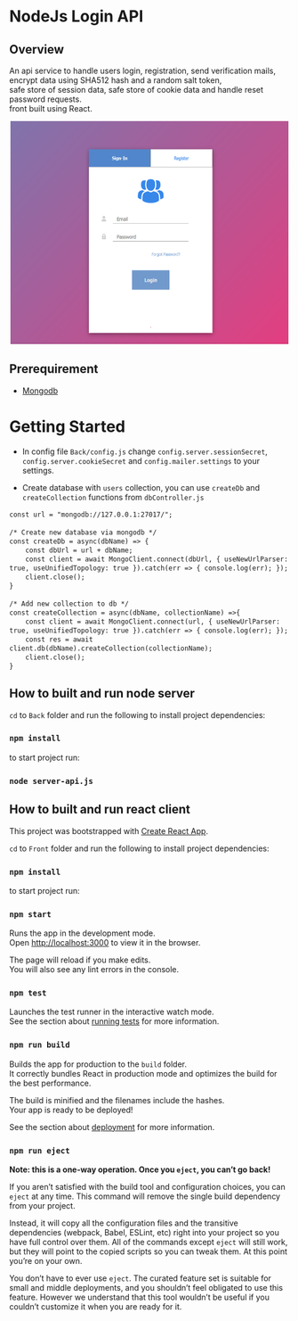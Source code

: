 # NodeJs Login API

## Overview
An api service to handle users login, registration, send verification mails, encrypt data using SHA512 hash and a random salt token, \
safe store of session data, safe store of cookie data and handle reset password requests.\
front built using React.

<p align="center">
    <img height="400" width="500" src="https://raw.githubusercontent.com/polzbit/LoginAPI/main/Front/src/img/demo.png" />
</p>

## Prerequirement

* [Mongodb](https://www.mongodb.com/)


# Getting Started

* In config file `Back/config.js` change `config.server.sessionSecret`, `config.server.cookieSecret` and `config.mailer.settings` to your settings.


* Create database with `users` collection, you can use `createDb` and `createCollection` functions from `dbController.js`

```
const url = "mongodb://127.0.0.1:27017/";

/* Create new database via mongodb */
const createDb = async(dbName) => {
    const dbUrl = url + dbName;
    const client = await MongoClient.connect(dbUrl, { useNewUrlParser: true, useUnifiedTopology: true }).catch(err => { console.log(err); });
    client.close();
} 

/* Add new collection to db */
const createCollection = async(dbName, collectionName) =>{
    const client = await MongoClient.connect(url, { useNewUrlParser: true, useUnifiedTopology: true }).catch(err => { console.log(err); });
    const res = await client.db(dbName).createCollection(collectionName);
    client.close();
}

```

## How to built and run node server

`cd` to `Back` folder and run the following to install project dependencies:

### `npm install`

to start project run:

### `node server-api.js`

## How to built and run react client

This project was bootstrapped with [Create React App](https://github.com/facebook/create-react-app).

`cd` to `Front` folder and run the following to install project dependencies:

### `npm install`

to start project run:

### `npm start`

Runs the app in the development mode.\
Open [http://localhost:3000](http://localhost:3000) to view it in the browser.

The page will reload if you make edits.\
You will also see any lint errors in the console.

### `npm test`

Launches the test runner in the interactive watch mode.\
See the section about [running tests](https://facebook.github.io/create-react-app/docs/running-tests) for more information.

### `npm run build`

Builds the app for production to the `build` folder.\
It correctly bundles React in production mode and optimizes the build for the best performance.

The build is minified and the filenames include the hashes.\
Your app is ready to be deployed!

See the section about [deployment](https://facebook.github.io/create-react-app/docs/deployment) for more information.

### `npm run eject`

**Note: this is a one-way operation. Once you `eject`, you can’t go back!**

If you aren’t satisfied with the build tool and configuration choices, you can `eject` at any time. This command will remove the single build dependency from your project.

Instead, it will copy all the configuration files and the transitive dependencies (webpack, Babel, ESLint, etc) right into your project so you have full control over them. All of the commands except `eject` will still work, but they will point to the copied scripts so you can tweak them. At this point you’re on your own.

You don’t have to ever use `eject`. The curated feature set is suitable for small and middle deployments, and you shouldn’t feel obligated to use this feature. However we understand that this tool wouldn’t be useful if you couldn’t customize it when you are ready for it.

